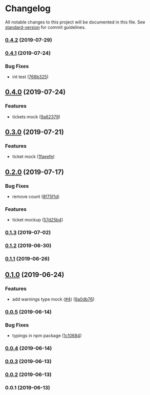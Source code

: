# Changelog

All notable changes to this project will be documented in this file. See [standard-version](https://github.com/conventional-changelog/standard-version) for commit guidelines.

### [0.4.2](https://github.com/36node/bus-op-sdk-js/compare/v0.4.1...v0.4.2) (2019-07-29)



### [0.4.1](https://github.com/36node/bus-op-sdk-js/compare/v0.4.0...v0.4.1) (2019-07-24)


### Bug Fixes

* int test ([768b325](https://github.com/36node/bus-op-sdk-js/commit/768b325))



## [0.4.0](https://github.com/36node/bus-op-sdk-js/compare/v0.3.0...v0.4.0) (2019-07-24)


### Features

* tickets mock ([9a62379](https://github.com/36node/bus-op-sdk-js/commit/9a62379))



## [0.3.0](https://github.com/36node/bus-op-sdk-js/compare/v0.2.0...v0.3.0) (2019-07-21)


### Features

* ticket mock ([1faeefe](https://github.com/36node/bus-op-sdk-js/commit/1faeefe))



## [0.2.0](https://github.com/36node/bus-op-sdk-js/compare/v0.1.3...v0.2.0) (2019-07-17)


### Bug Fixes

* remove count ([8f75f1d](https://github.com/36node/bus-op-sdk-js/commit/8f75f1d))


### Features

* ticket mockup ([57d25b4](https://github.com/36node/bus-op-sdk-js/commit/57d25b4))



### [0.1.3](https://github.com/36node/bus-op-sdk-js/compare/v0.1.2...v0.1.3) (2019-07-02)



### [0.1.2](https://github.com/36node/bus-op-sdk-js/compare/v0.1.1...v0.1.2) (2019-06-30)



### [0.1.1](https://github.com/36node/bus-op-sdk-js/compare/v0.1.0...v0.1.1) (2019-06-26)



## [0.1.0](https://github.com/36node/bus-op-sdk-js/compare/v0.0.5...v0.1.0) (2019-06-24)


### Features

* add warnings type mock ([#4](https://github.com/36node/bus-op-sdk-js/issues/4)) ([9a0db76](https://github.com/36node/bus-op-sdk-js/commit/9a0db76))



### [0.0.5](https://github.com/36node/bus-op-sdk-js/compare/v0.0.4...v0.0.5) (2019-06-14)


### Bug Fixes

* typings in npm package ([1c10684](https://github.com/36node/bus-op-sdk-js/commit/1c10684))



### [0.0.4](https://github.com/36node/bus-op-sdk-js/compare/v0.0.3...v0.0.4) (2019-06-14)



### [0.0.3](https://github.com/36node/bus-op-sdk-js/compare/v0.0.2...v0.0.3) (2019-06-13)



### [0.0.2](https://github.com/36node/bus-op-sdk-js/compare/v0.0.1...v0.0.2) (2019-06-13)



### 0.0.1 (2019-06-13)
